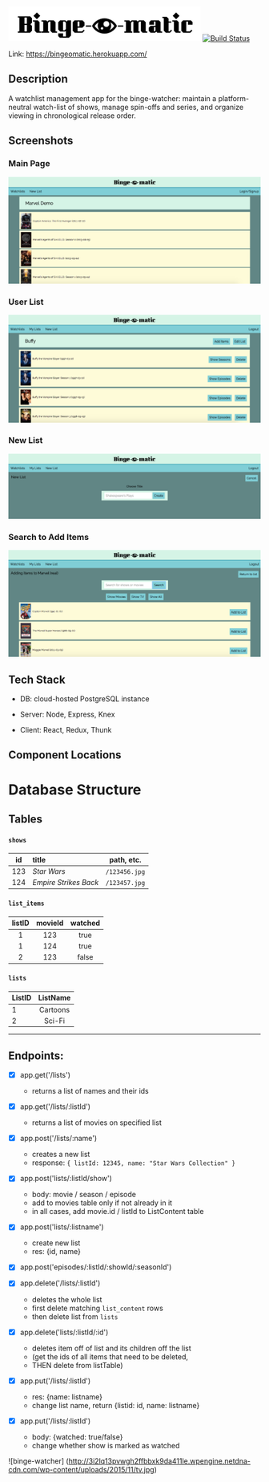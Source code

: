 ![Binge-o-matic](/client/assets/binge-o-matic.png)
[![Build Status](https://travis-ci.org/TheresaWilkin/binge-o-matic.svg?branch=master)](https://travis-ci.org/TheresaWilkin/binge-o-matic)

Link: https://bingeomatic.herokuapp.com/

## Description

A watchlist management app for the binge-watcher: maintain a platform-neutral watch-list of shows, manage spin-offs and series, and organize viewing in chronological release order.

## Screenshots

### Main Page

![main page](/client/assets/demoList.png)

### User List

![user list](/client/assets/userList.png)

### New List

![new list](/client/assets/newList.png)

### Search to Add Items

![search](/client/assets/addItems.png)

## Tech Stack

- DB: cloud-hosted PostgreSQL instance

- Server: Node, Express, Knex

- Client: React, Redux, Thunk

## Component Locations


# Database Structure

## Tables
#### `shows`
 id  | title | path, etc.
:---:|:------|:----------:
123 | _Star Wars_ | `/123456.jpg`
124 | _Empire Strikes Back_ | `/123457.jpg`

#### `list_items`
listID | movieId | watched
:-----:| :-----: | :---:
1  | 123 | true
1  | 124 | true
2  | 123 | false

#### `lists`
ListID | ListName
-----|:-----:
1 | Cartoons
2 | Sci-Fi

---

## Endpoints:

- [x] app.get('/lists')
  - returns a list of names and their ids

- [x] app.get('/lists/:listId')
  - returns a list of movies on specified list

- [x] app.post('/lists/:name')
  - creates a new list
  - response: `{ listId: 12345, name: "Star Wars Collection" }`

- [x] app.post('lists/:listId/show')
  - body: movie / season / episode
  - add to movies table only if not already in it
  - in all cases, add movie.id / listId to ListContent table

- [x] app.post('lists/:listname')
  - create new list
  - res: {id, name}

- [x] app.post('episodes/:listId/:showId/:seasonId')

- [x] app.delete('/lists/:listId')
  - deletes the whole list
  - first delete matching `list_content` rows
  - then delete list from `lists`

- [x] app.delete('lists/:listId/:id')
  - deletes item off of list and its children off the list
  - (get the ids of all items that need to be deleted,
  - THEN delete from listTable)

- [x] app.put('/lists/:listId')
  - res: {name: listname}
  - change list name, return {listid: id, name: listname}

- [x] app.put('/lists/:listId')
  - body: {watched: true/false}
  - change whether show is marked as watched

![binge-watcher]
(http://3i2lq13pvwgh2ffbbxk9da411le.wpengine.netdna-cdn.com/wp-content/uploads/2015/11/tv.jpg)
